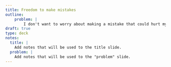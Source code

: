 ```yaml
---
title: Freedom to make mistakes
outline:
    problem: |
        I don't want to worry about making a mistake that could hurt my production website.
draft: true
type: deck
notes:
  title: |
    Add notes that will be used to the title slide.
  problem: |
    Add notes that will be used to the "problem" slide.
---
```


<div style="display:none">
  Problem: I don’t want to worry about making a mistake that could hurt my production website.
  Script
    Overlay: A bug in your code, no matter how big, doesn’t have to take down your production site.
    Show: A contrived example of something like a SQL command that will drop a table in the deploy hook
    Show: The new deploy hook being pushed and the log confirming the table was dropped
    Overlay: Concurrent, isolated development environments keep your production data safe.
    Show clicking on “Sync” in the UI for the development branch and re-syncing the data from master to the branch.
    Show removing the table drop line from the deploy hook, pushing
    Show SSHing into the development environment and running the Mariadb CLI command to show that the previously dropped table is now available on the branch
  Shows
    Freedom to make mistakes
    Enforce best practices
    Security
    Integration testing
    Databases
    Reproducible environments
</div>
